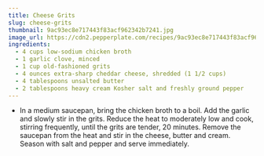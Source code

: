 ```yaml
---
title: Cheese Grits
slug: cheese-grits
thumbnail: 9ac93ec8e717443f83acf962342b7241.jpg
image_url: https://cdn2.pepperplate.com/recipes/9ac93ec8e717443f83acf962342b7241.jpg
ingredients:
  - 4 cups low-sodium chicken broth
  - 1 garlic clove, minced
  - 1 cup old-fashioned grits
  - 4 ounces extra-sharp cheddar cheese, shredded (1 1/2 cups)
  - 4 tablespoons unsalted butter
  - 2 tablespoons heavy cream Kosher salt and freshly ground pepper
---
```


* In a medium saucepan, bring the chicken broth to a boil. Add the garlic and slowly stir in the grits. Reduce the heat to moderately low and cook, stirring frequently, until the grits are tender, 20 minutes. Remove the saucepan from the heat and stir in the cheese, butter and cream. Season with salt and pepper and serve immediately.
